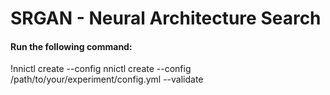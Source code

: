 # SRGAN - Neural Architecture Search

#### Run the following command:

!nnictl create --config nnictl create --config /path/to/your/experiment/config.yml --validate
